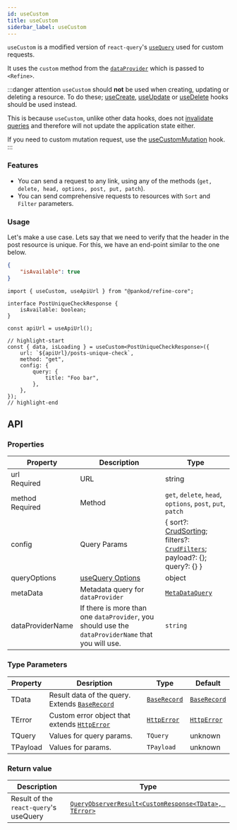 ```yaml
---
id: useCustom
title: useCustom
siderbar_label: useCustom
---
```


`useCustom` is a modified version of `react-query`'s [`useQuery`](https://react-query.tanstack.com/reference/useQuery) used for custom requests.

It uses the `custom` method from the [`dataProvider`](/core/providers/data-provider.md) which is passed to `<Refine>`.

:::danger attention
`useCustom` should **not** be used when creating, updating or deleting a resource. To do these; [useCreate](/core/hooks/data/useCreate.md), [useUpdate](useUpdate.md) or [useDelete](useDelete.md) hooks should be used instead.

This is because `useCustom`, unlike other data hooks, does not [invalidate queries](https://react-query.tanstack.com/guides/query-invalidation) and therefore will not update the application state either.

If you need to custom mutation request, use the [useCustomMutation](/core/hooks/data/useCustomMutation.md) hook.
:::

### Features

-   You can send a request to any link, using any of the methods (`get, delete, head, options, post, put, patch`).
-   You can send comprehensive requests to resources with `Sort` and `Filter` parameters.

### Usage

Let's make a use case. Lets say that we need to verify that the header in the post resource is unique. For this, we have an end-point similar to the one below.

```json title="https://api.fake-rest.refine.dev/posts/unique-check?title=Foo bar"
{
    "isAvailable": true
}
```

```tsx
import { useCustom, useApiUrl } from "@pankod/refine-core";

interface PostUniqueCheckResponse {
    isAvailable: boolean;
}

const apiUrl = useApiUrl();

// highlight-start
const { data, isLoading } = useCustom<PostUniqueCheckResponse>({
    url: `${apiUrl}/posts-unique-check`,
    method: "get",
    config: {
        query: {
            title: "Foo bar",
        },
    },
});
// highlight-end
```

## API

### Properties

| Property                                        | Description                                                                                        | Type                                                                                                                                            |
| ----------------------------------------------- | -------------------------------------------------------------------------------------------------- | ----------------------------------------------------------------------------------------------------------------------------------------------- |
| url <div className="required">Required</div>    | URL                                                                                                | string                                                                                                                                          |
| method <div className="required">Required</div> | Method                                                                                             | `get`, `delete`, `head`, `options`, `post`, `put`, `patch`                                                                                      |
| config                                          | Query Params                                                                                       | { sort?: [CrudSorting](/core/interfaces.md#crudsorting); filters?: [`CrudFilters`](/core/interfaces.md#crudfilters); payload?: {}; query?: {} } |
| queryOptions                                    | [useQuery Options](https://react-query.tanstack.com/reference/useQuery)                            | object                                                                                                                                          |
| metaData                                        | Metadata query for `dataProvider`                                                                  | [`MetaDataQuery`](/core/interfaces.md#metadataquery)                                                                                            | {}        |
| dataProviderName                                | If there is more than one `dataProvider`, you should use the `dataProviderName` that you will use. | `string`                                                                                                                                        | `default` |

### Type Parameters

| Property | Desription                                                                       | Type                                           | Default                                        |
| -------- | -------------------------------------------------------------------------------- | ---------------------------------------------- | ---------------------------------------------- |
| TData    | Result data of the query. Extends [`BaseRecord`](/core/interfaces.md#baserecord) | [`BaseRecord`](/core/interfaces.md#baserecord) | [`BaseRecord`](/core/interfaces.md#baserecord) |
| TError   | Custom error object that extends [`HttpError`](/core/interfaces.md#httperror)    | [`HttpError`](/core/interfaces.md#httperror)   | [`HttpError`](/core/interfaces.md#httperror)   |
| TQuery   | Values for query params.                                                         | `TQuery`                                       | unknown                                        |
| TPayload | Values for params.                                                               | `TPayload`                                     | unknown                                        |

### Return value

| Description                            | Type                                                                                                        |
| -------------------------------------- | ----------------------------------------------------------------------------------------------------------- |
| Result of the `react-query`'s useQuery | [`QueryObserverResult<CustomResponse<TData>, TError>`](https://react-query.tanstack.com/reference/useQuery) |
